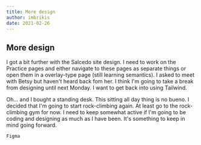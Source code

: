 ```yaml
---
title: More design
author: imbrikis
date: 2021-02-26
---
```


## More design

I got a bit further with the Salcedo site design. I need to work on the Practice pages and either navigate to these pages as separate things or open them in a overlay-type page (still learning semantics). I asked to meet with Betsy but haven't heard back fom her. I think I'm going to take a break from designing until next Monday. I want to get back into using Tailwind.

Oh... and I bought a standing desk. This sitting all day thing is no bueno. I decided that I'm going to start rock-climbing again. At least go to the rock-climbing gym for now. I need to keep somewhat active if I'm going to be coding and designing as much as I have been. It's something to keep in mind going forward.

`Figma`
